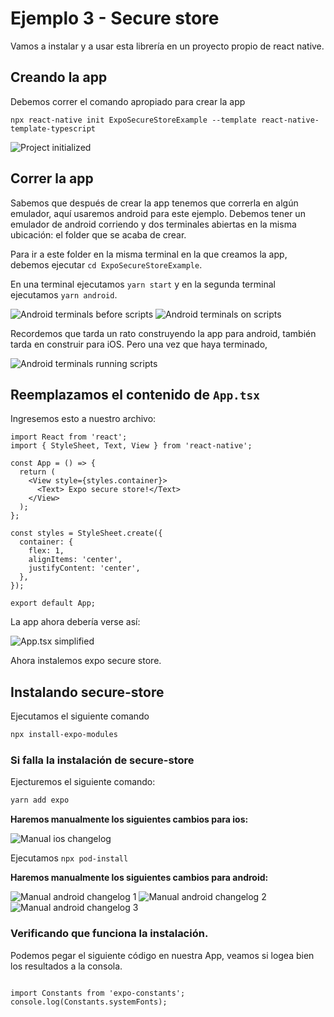 # Ejemplo 3 - Secure store

Vamos a instalar y a usar esta librería en un proyecto propio de react native.

## Creando la app

Debemos correr el comando apropiado para crear la app

`npx react-native init ExpoSecureStoreExample --template react-native-template-typescript`

![Project initialized](assets/ProjectInit.png)

## Correr la app

Sabemos que después de crear la app tenemos que correrla en algún emulador, aquí usaremos android para este ejemplo. Debemos tener un emulador de android corriendo y dos terminales abiertas en la misma ubicación: el folder que se acaba de crear.

Para ir a este folder en la misma terminal en la que creamos la app, debemos ejecutar `cd ExpoSecureStoreExample`.

En una terminal ejecutamos `yarn start` y en la segunda terminal ejecutamos `yarn android`.

![Android terminals before scripts](assets/AndroidTerminals.png)
![Android terminals on scripts](assets/AndroidTerminalsScripts.png)

Recordemos que tarda un rato construyendo la app para android, también tarda en construir para iOS. Pero una vez que haya terminado,

![Android terminals running scripts](assets/AndroidTerminalsRunning.png)

## Reemplazamos el contenido de `App.tsx`

Ingresemos esto a nuestro archivo:

```TSX
import React from 'react';
import { StyleSheet, Text, View } from 'react-native';

const App = () => {
  return (
    <View style={styles.container}>
      <Text> Expo secure store!</Text>
    </View>
  );
};

const styles = StyleSheet.create({
  container: {
    flex: 1,
    alignItems: 'center',
    justifyContent: 'center',
  },
});

export default App;
```

La app ahora debería verse así:

![App.tsx simplified](./assets/AppSimplified.png)

Ahora instalemos expo secure store.

## Instalando secure-store

Ejecutamos el siguiente comando

```bash
npx install-expo-modules
```

### Si falla la instalación de secure-store

Ejecturemos el siguiente comando:

```bash
yarn add expo
```

**Haremos manualmente los siguientes cambios para ios:**

![Manual ios changelog](./assets/SecureStore-ios-changelog.png)

Ejecutamos `npx pod-install`

**Haremos manualmente los siguientes cambios para android:**

![Manual android changelog 1](./assets/SecureStore-android-changelog1.png)
![Manual android changelog 2](./assets/SecureStore-android-changelog2.png)
![Manual android changelog 3](./assets/SecureStore-android-changelog3.png)

### Verificando que funciona la instalación.

Podemos pegar el siguiente código en nuestra App, veamos si logea bien los resultados a la consola.

```TS

import Constants from 'expo-constants';
console.log(Constants.systemFonts);

```